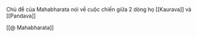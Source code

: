 Chủ đề của Mahabharata nói về cuộc chiến giữa 2 dòng họ [[Kaurava]] và [[Pandava]]

[[@ Mahabharata]]